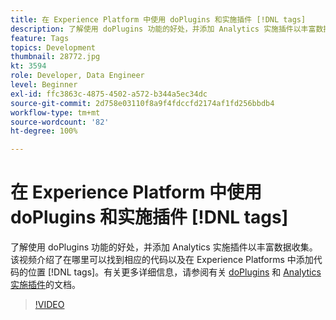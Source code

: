 ```yaml
---
title: 在 Experience Platform 中使用 doPlugins 和实施插件 [!DNL tags]
description: 了解使用 doPlugins 功能的好处，并添加 Analytics 实施插件以丰富数据收集。
feature: Tags
topics: Development
thumbnail: 28772.jpg
kt: 3594
role: Developer, Data Engineer
level: Beginner
exl-id: ffc3863c-4875-4502-a572-b344a5ec34dc
source-git-commit: 2d758e03110f8a9f4fdccfd2174af1fd256bbdb4
workflow-type: tm+mt
source-wordcount: '82'
ht-degree: 100%

---
```


# 在 Experience Platform 中使用 doPlugins 和实施插件 [!DNL tags]

了解使用 doPlugins 功能的好处，并添加 Analytics 实施插件以丰富数据收集。该视频介绍了在哪里可以找到相应的代码以及在 Experience Platforms 中添加代码的位置 [!DNL tags]。有关更多详细信息，请参阅有关 [doPlugins](https://experienceleague.adobe.com/docs/analytics/implementation/vars/functions/doplugins.html) 和 [Analytics 实施插件](https://experienceleague.adobe.com/docs/analytics/implementation/vars/plugins/impl-plugins.html)的文档。

>[!VIDEO](https://video.tv.adobe.com/v/28772/?quality=12&learn=on)
